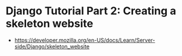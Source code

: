 # Django Tutorial Part 2: Creating a skeleton website

* <https://developer.mozilla.org/en-US/docs/Learn/Server-side/Django/skeleton_website>
